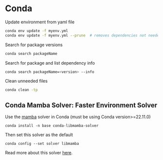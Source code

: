 # Conda

Update environment from yaml file

```bash
conda env update -f myenv.yml
conda env update -f myenv.yml --prune  # removes dependencies not needed
```

Search for package versions

```bash
conda search packageName
```

Search for package and list dependency info

```bash
conda search packageName=<version> --info
```

Clean unneeded files

```bash
conda clean -tp
```

## Conda Mamba Solver: Faster Environment Solver

Use the [mamba](https://conda.github.io/conda-libmamba-solver/getting-started/) solver in Conda (must be using Conda version>=22.11.0)

    conda install -n base conda-libmamba-solver

Then set this solver as the default

    conda config --set solver libmamba

Read more about this solver [here](https://conda.github.io/conda-libmamba-solver/).
